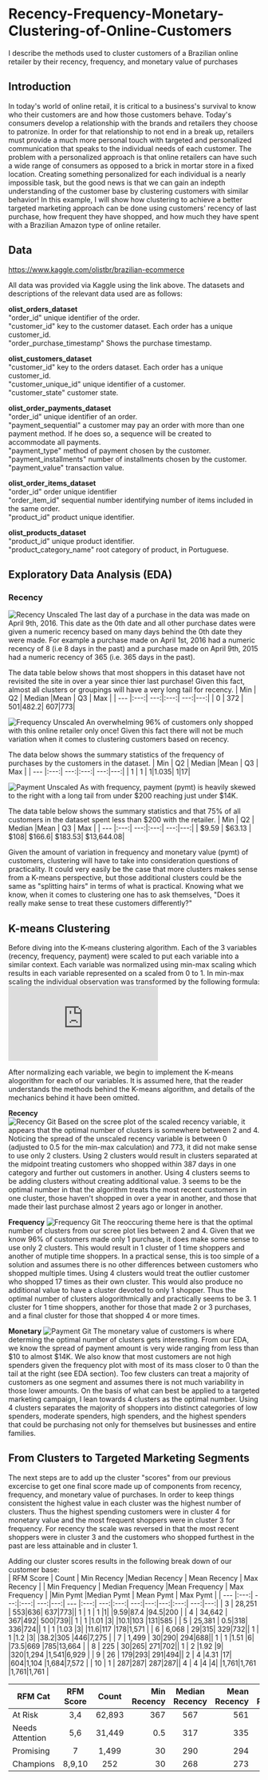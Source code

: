 # Recency-Frequency-Monetary-Clustering-of-Online-Customers
I describe the methods used to cluster customers of a Brazilian online retailer by their recency, frequency, and monetary value of purchases

## Introduction
In today's world of online retail, it is critical to a business's survival to know who their customers are and how those customers behave. Today's consumers develop a relationship with the brands and retailers they choose to patronize. In order for that relationship to not end in a break up, retailers must provide a much more personal touch with targeted and personalized communication that speaks to the individual needs of each customer. The problem with a personalized approach is that online retailers can have such a wide range of consumers as opposed to a brick in mortar store in a fixed location. Creating something personalized for each individual is a nearly impossible task, but the good news is that we can gain an indepth understanding of the customer base by clustering customers with similar behavior! In this example, I will show how clustering to achieve a better targeted marketing approach can be done using customers' recency of last purchase, how frequent they have shopped, and how much they have spent with a Brazilian Amazon type of online retailer.  

## Data  
https://www.kaggle.com/olistbr/brazilian-ecommerce

All data was provided via Kaggle using the link above. The datasets and descriptions of the relevant data used are as follows:  

**olist_orders_dataset**  
  "order_id" unique identifier of the order.                        
  "customer_id" key to the customer dataset. Each order has a unique customer_id.                   
  "order_purchase_timestamp" Shows the purchase timestamp.     

**olist_customers_dataset**   
  "customer_id" key to the orders dataset. Each order has a unique customer_id.              
  "customer_unique_id" unique identifier of a customer.       
  "customer_state" customer state.
  
**olist_order_payments_dataset**    
  "order_id" unique identifier of an order.             
  "payment_sequential" a customer may pay an order with more than one payment method. If he does so, a sequence will be created to accommodate all payments.   
  "payment_type" method of payment chosen by the customer.         
  "payment_installments" number of installments chosen by the customer.  
  "payment_value" transaction value.    
  
**olist_order_items_dataset**    
  "order_id" order unique identifier            
  "order_item_id" sequential number identifying number of items included in the same order.       
  "product_id" product unique identifier.   

**olist_products_dataset**  
  "product_id" unique product identifier.                 
  "product_category_name" root category of product, in Portuguese. 

## Exploratory Data Analysis (EDA)  
### Recency
![Recency Unscaled](https://user-images.githubusercontent.com/46107551/116838477-86380c00-ab9c-11eb-9268-39d0572e5132.png)
The last day of a purchase in the data was made on April 9th, 2016. This date as the 0th date and all other purchase dates were given a numeric recency based on many days behind the 0th date they were made. For example a purchase made on April 1st, 2016 had a numeric recency of 8 (i.e 8 days in the past) and a purchase made on April 9th, 2015 had a numeric recency of 365 (i.e. 365 days in the past).   
 
The data table below shows that most shoppers in this dataset have not revisited the site in over a year since thier last purchase! Given this fact, almost all clusters or groupings will have a very long tail for recency. 
| Min | Q2  | Median  |Mean | Q3  | Max |
| --- |:---:| ---:|:---:| ---:|---:|
| 0   | 372 | 501|482.2| 607|773|


![Frequency Unscaled](https://user-images.githubusercontent.com/46107551/116838518-a7006180-ab9c-11eb-9970-63c892ac3b1d.png)
An overwhelming 96% of customers only shopped with this online retailer only once! Given this fact there will not be much variation when it comes to clustering customers based on recency. 

The data below shows the summary statistics of the frequency of purchases by the customers in the dataset. 
| Min | Q2  | Median  |Mean | Q3  | Max |
| --- |:---:| ---:|:---:| ---:|---:|
| 1   | 1 | 1|1.035| 1|17|


![Payment Unscaled](https://user-images.githubusercontent.com/46107551/116838528-ad8ed900-ab9c-11eb-802f-2caf57a043b2.png)
As with frequency, payment (pymt) is heavily skewed to the right with a long tail from under $200 reaching just under $14K. 

The data table below shows the summary statistics and that 75% of all customers in the dataset spent less than $200 with the retailer. 
| Min | Q2  | Median  |Mean | Q3  | Max |
| --- |:---:| ---:|:---:| ---:|---:|
| $9.59   | $63.13 | $108| $166.6| $183.53| $13,644.08|

Given the amount of variation in frequency and monetary value (pymt) of customers, clustering will have to take into consideration questions of practicality. It could very easily be the case that more clusters makes sense from a K-means perspective, but those additional clusters could be the same as "splitting hairs" in terms of what is practical. Knowing what we know, when it comes to clustering one has to ask themselves, "Does it really make sense to treat these customers differently?"  

## K-means Clustering
Before diving into the K-means clustering algorithm. Each of the 3 variables (recency, frequency, payment) were scaled to put each variable into a similar context. Each variable was normalized using min-max scaling which results in each variable represented on a scaled from 0 to 1. In min-max scaling the individual observation was transformed by the following formula:  
![min-max](https://latex.codecogs.com/gif.latex?x%27%20%3D%20%5Cfrac%7Bx%20-%20min%28x%29%7D%7Bmax%28x%29-min%28x%29%7D)

After normalizing each variable, we begin to implement the K-means alogorithm for each of our variables. It is assumed here, that the reader understands the methods behind the K-means algorithm, and details of the mechanics behind it have been omitted. 

**Recency**  
![Recency Git](https://user-images.githubusercontent.com/46107551/116965362-97a41580-ac7b-11eb-9924-e06c6abb4c2f.png)
Based on the scree plot of the scaled recency variable, it appears that the optimal number of clusters is somewhere between 2 and 4. Noticing the spread of the unscaled recency variable is between 0 (adjusted to 0.5 for the min-max calculation) and 773, it did not make sense to use only 2 clusters. Using 2 clusters would result in clusters separated at the midpoint treating customers who shopped within 387 days in one category and further out customers in another. Using 4 clusters seems to be adding clusters without creating additional value. 3 seems to be the optimal number in that the algorithm treats the most recent customers in one cluster, those haven't shopped in over a year in another, and those that made their last purchase almost 2 years ago or longer in another.

**Frequency**
![Frequency Git](https://user-images.githubusercontent.com/46107551/116965377-9ffc5080-ac7b-11eb-8190-678486eb614e.png)
The reoccuring theme here is that the optimal number of clusters from our scree plot lies between 2 and 4. Given that we know 96% of customers made only 1 purchase, it does make some sense to use only 2 clusters. This would result in 1 cluster of 1 time shoppers and another of mutiple time shoppers. In a practical sense, this is too simple of a solution and assumes there is no other differences between customers who shopped multiple times. Using 4 clusters would treat the outlier customer who shopped 17 times as their own cluster. This would also produce no additional value to have a cluster devoted to only 1 shopper. Thus the optimal number of clusters alogorithmically and practically seems to be 3. 1 cluster for 1 time shoppers, another for those that made 2 or 3 purchases, and a final cluster for those that shopped 4 or more times. 

**Monetary**
![Payment Git](https://user-images.githubusercontent.com/46107551/116965387-a68ac800-ac7b-11eb-916f-f3c00fbc12b6.png)
The monetary value of customers is where determing the optimal number of clusters gets interesting. From our EDA, we know the spread of payment amount is very wide ranging from less than $10 to almost $14K. We also know that most customers are not high spenders given the frequency plot with most of its mass closer to 0 than the tail at the right (see EDA section). Too few clusters can treat a majority of customers as one segment and assumes there is not much variability in those lower amounts. On the basis of what can best be applied to a targeted marketing campaign, I lean towards 4 clusters as the optimal number. Using 4 clusters separates the majority of shoppers into distinct categories of low spenders, moderate spenders, high spenders, and the highest spenders that could be purchasing not only for themselves but businesses and entire families. 

## From Clusters to Targeted Marketing Segments
The next steps are to add up the cluster "scores" from our previous excercise to get one final score made up of components from recency, frequency, and monetary value of purchases. In order to keep things consistent the highest value in each cluster was the highest number of clusters. Thus the highest spending customers were in cluster 4 for monetary value and the most frequent shoppers were in cluster 3 for frequency. For recency the scale was reversed in that the most recent shoppers were in cluster 3 and the customers who shopped furthest in the past are less attainable and in cluster 1. 

Adding our cluster scores results in the following break down of our customer base:  
| RFM Score | Count  | Min Recency  |Median Recency | Mean Recency  | Max Recency |  | Min Frequency  | Median Frequency  |Mean Frequency | Max Frequency  |  |Min Pymt  |Median Pymt | Mean Pymt  | Max Pymt |
| --- |:---:| ---:|:---:| ---:|---:| --- |:---:| ---:|:---:| ---:|---:|---:|:---:| ---:|---:|
| 3   | 28,251 | 553|636| 637|773|| 1   | 1 | 1 |1| |9.59|87.4 |94.5|200 |
| 4   | 34,642 | 367|492| 500|739|| 1   | 1 |1.01 |3| |10.1|103 |131|585 |
| 5   | 25,381 | 0.5|318| 336|724|| 1   | 1 |1.03 |3| |11.6|117 |178|1,571 |
| 6   | 6,068 | 29|315| 329|732|| 1   | 1 |1.2 |3| |38.2|305 |446|7,275 |
| 7   | 1,499 | 30|290| 294|688|| 1   | 1 |1.51 |6| |73.5|669 |785|13,664 |
| 8   | 225 | 30|265| 271|702|| 1   | 2 |1.92 |9| |320|1,294 |1,541|6,929 |
| 9   | 26 | 179|293| 291|494|| 2   | 4 |4.31 |17| |604|1,104 |1,684|7,572 |
| 10   | 1 | 287|287| 287|287|| 4   | 4 |4 |4| |1,761|1,761 |1,761|1,761 |

|RFM Cat| RFM Score | Count  | Min Recency  |Median Recency | Mean Recency  | Max Recency |  | Min Frequency  | Median Frequency  |Mean Frequency | Max Frequency  |  |Min Pymt  |Median Pymt | Mean Pymt  | Max Pymt |
| --- |:---:|:---:| ---:|:---:| ---:|---:| --- |:---:| ---:|:---:| ---:|---:|---:|:---:| ---:|---:|
|At Risk | 3,4   | 62,893 | 367|567| 561|773|| 1   | 1 | 1 |3| |9.59|94.5|115|585 |
|Needs Attention| 5,6   | 31,449 | 0.5|317| 335|732|| 1   | 1 |1.06 |3| |11.6|149 |230|7,275 |
|Promising| 7   | 1,499 | 30|290| 294|688|| 1   | 1 |1.51 |6| |73.5|669 |785|13,664 |
|Champions| 8,9,10   | 252 | 30|268| 273|702|| 1   | 2 |2.17 |17| |320|1,262 |1,557|7,275 |

